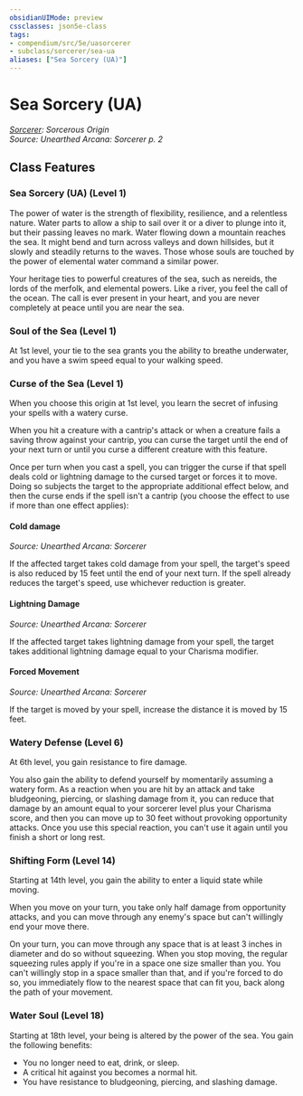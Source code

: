 ```yaml
---
obsidianUIMode: preview
cssclasses: json5e-class
tags:
- compendium/src/5e/uasorcerer
- subclass/sorcerer/sea-ua
aliases: ["Sea Sorcery (UA)"]
---
```

# Sea Sorcery (UA)
*[Sorcerer](sorcerer.md): Sorcerous Origin*  
*Source: Unearthed Arcana: Sorcerer p. 2*  


## Class Features

### Sea Sorcery (UA) (Level 1)

The power of water is the strength of flexibility, resilience, and a relentless nature. Water parts to allow a ship to sail over it or a diver to plunge into it, but their passing leaves no mark. Water flowing down a mountain reaches the sea. It might bend and turn across valleys and down hillsides, but it slowly and steadily returns to the waves. Those whose souls are touched by the power of elemental water command a similar power.

Your heritage ties to powerful creatures of the sea, such as nereids, the lords of the merfolk, and elemental powers. Like a river, you feel the call of the ocean. The call is ever present in your heart, and you are never completely at peace until you are near the sea.

### Soul of the Sea (Level 1)

At 1st level, your tie to the sea grants you the ability to breathe underwater, and you have a swim speed equal to your walking speed.

### Curse of the Sea (Level 1)

When you choose this origin at 1st level, you learn the secret of infusing your spells with a watery curse.

When you hit a creature with a cantrip's attack or when a creature fails a saving throw against your cantrip, you can curse the target until the end of your next turn or until you curse a different creature with this feature.

Once per turn when you cast a spell, you can trigger the curse if that spell deals cold or lightning damage to the cursed target or forces it to move. Doing so subjects the target to the appropriate additional effect below, and then the curse ends if the spell isn't a cantrip (you choose the effect to use if more than one effect applies):

#### Cold damage
_Source: Unearthed Arcana: Sorcerer_

If the affected target takes cold damage from your spell, the target's speed is also reduced by 15 feet until the end of your next turn. If the spell already reduces the target's speed, use whichever reduction is greater.

#### Lightning Damage
_Source: Unearthed Arcana: Sorcerer_

If the affected target takes lightning damage from your spell, the target takes additional lightning damage equal to your Charisma modifier.

#### Forced Movement
_Source: Unearthed Arcana: Sorcerer_

If the target is moved by your spell, increase the distance it is moved by 15 feet.

### Watery Defense (Level 6)

At 6th level, you gain resistance to fire damage.

You also gain the ability to defend yourself by momentarily assuming a watery form. As a reaction when you are hit by an attack and take bludgeoning, piercing, or slashing damage from it, you can reduce that damage by an amount equal to your sorcerer level plus your Charisma score, and then you can move up to 30 feet without provoking opportunity attacks. Once you use this special reaction, you can't use it again until you finish a short or long rest.

### Shifting Form (Level 14)

Starting at 14th level, you gain the ability to enter a liquid state while moving.

When you move on your turn, you take only half damage from opportunity attacks, and you can move through any enemy's space but can't willingly end your move there.

On your turn, you can move through any space that is at least 3 inches in diameter and do so without squeezing. When you stop moving, the regular squeezing rules apply if you're in a space one size smaller than you. You can't willingly stop in a space smaller than that, and if you're forced to do so, you immediately flow to the nearest space that can fit you, back along the path of your movement.

### Water Soul (Level 18)

Starting at 18th level, your being is altered by the power of the sea. You gain the following benefits:

- You no longer need to eat, drink, or sleep.  
- A critical hit against you becomes a normal hit.  
- You have resistance to bludgeoning, piercing, and slashing damage.